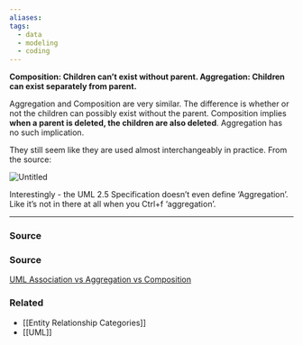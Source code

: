 ```yaml
---
aliases: 
tags:
  - data
  - modeling
  - coding
---
```

**Composition: Children can’t exist without parent. Aggregation: Children can exist separately from parent.**

Aggregation and Composition are very similar. The difference is whether or not the children can possibly exist without the parent. Composition implies ****************************************************************************************when a parent is deleted, the children are also deleted****************************************************************************************. Aggregation has no such implication. 

They still seem like they are used almost interchangeably in practice. From the source:

 

![Untitled](Untitled%2037.png)

Interestingly - the UML 2.5 Specification doesn’t even define ‘Aggregation’. Like it’s not in there at all when you Ctrl+f ‘aggregation’.

---

### Source

### Source

[UML Association vs Aggregation vs Composition](https://www.visual-paradigm.com/guide/uml-unified-modeling-language/uml-aggregation-vs-composition/)

### Related
- [[Entity Relationship Categories]] 
- [[UML]]